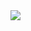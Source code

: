 <picture>
  <source
    srcset="https://github-readme-stats.vercel.app/api?username=vsn4ik&show_icons=true&include_all_commits=true&hide=contribs&count_private=false&theme=dark"
    media="(prefers-color-scheme: dark)"
  />
  <source
    srcset="https://github-readme-stats.vercel.app/api?username=vsn4ik&show_icons=true&include_all_commits=true&hide=contribs&count_private=false"
    media="(prefers-color-scheme: light), (prefers-color-scheme: no-preference)"
  />
  <img src="https://github-readme-stats.vercel.app/api?username=anuraghazra&show_icons=true" />
</picture>

